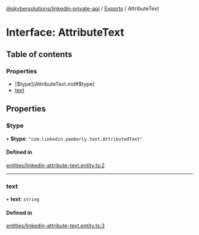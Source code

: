 [@skybersolutions/linkedin-private-api](../README.md) / [Exports](../modules.md) / AttributeText

# Interface: AttributeText

## Table of contents

### Properties

- [$type](AttributeText.md#$type)
- [text](AttributeText.md#text)

## Properties

### $type

• **$type**: ``"com.linkedin.pemberly.text.AttributedText"``

#### Defined in

[entities/linkedin-attribute-text.entity.ts:2](https://github.com/SkyberSolutions/linkedin-private-api/blob/c247a0c/src/entities/linkedin-attribute-text.entity.ts#L2)

___

### text

• **text**: `string`

#### Defined in

[entities/linkedin-attribute-text.entity.ts:3](https://github.com/SkyberSolutions/linkedin-private-api/blob/c247a0c/src/entities/linkedin-attribute-text.entity.ts#L3)
